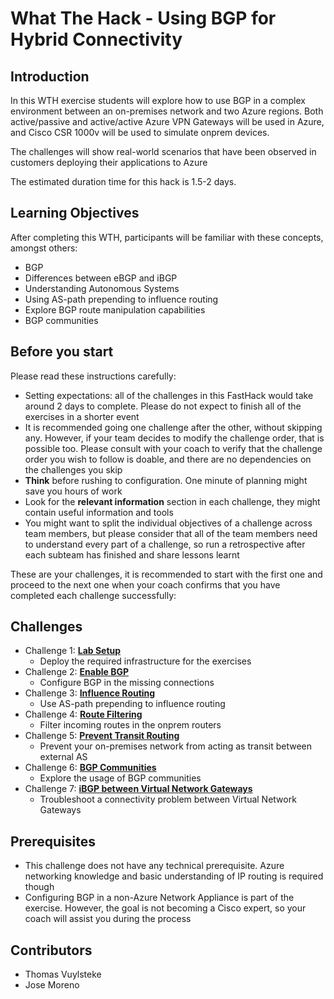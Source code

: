 # What The Hack - Using BGP for Hybrid Connectivity

## Introduction

In this WTH exercise students will explore how to use BGP in a complex environment between an on-premises network and two Azure regions. Both active/passive and active/active Azure VPN Gateways will be used in Azure, and Cisco CSR 1000v will be used to simulate onprem devices.

The challenges will show real-world scenarios that have been observed in customers deploying their applications to Azure

The estimated duration time for this hack is 1.5-2 days.

## Learning Objectives

After completing this WTH, participants will be familiar with these concepts, amongst others:

- BGP
- Differences between eBGP and iBGP
- Understanding Autonomous Systems
- Using AS-path prepending to influence routing
- Explore BGP route manipulation capabilities
- BGP communities

## Before you start

Please read these instructions carefully:

- Setting expectations: all of the challenges in this FastHack would take around 2 days to complete. Please do not expect to finish all of the exercises in a shorter event
- It is recommended going one challenge after the other, without skipping any. However, if your team decides to modify the challenge order, that is possible too. Please consult with your coach to verify that the challenge order you wish to follow is doable, and there are no dependencies on the challenges you skip
- **Think** before rushing to configuration. One minute of planning might save you hours of work
- Look for the **relevant information** section in each challenge, they might contain useful information and tools
- You might want to split the individual objectives of a challenge across team members, but please consider that all of the team members need to understand every part of a challenge, so run a retrospective after each subteam has finished and share lessons learnt

These are your challenges, it is recommended to start with the first one and proceed to the next one when your coach confirms that you have completed each challenge successfully:

## Challenges

- Challenge 1: **[Lab Setup](Student/01-lab_setup.md)**
   - Deploy the required infrastructure for the exercises
- Challenge 2: **[Enable BGP](Student/02-enable_bpg.md)**
    - Configure BGP in the missing connections
- Challenge 3: **[Influence Routing](Student/03-aspath_prepending.md)**
    - Use AS-path prepending to influence routing
- Challenge 4: **[Route Filtering](Student/04-filtering.md)**
    - Filter incoming routes in the onprem routers
- Challenge 5: **[Prevent Transit Routing](Student/05-transit.md)**
    - Prevent your on-premises network from acting as transit between external AS
- Challenge 6: **[BGP Communities](Student/06-communities.md)**
    - Explore the usage of BGP communities
- Challenge 7: **[iBGP between Virtual Network Gateways](Student/07-vng_ibgp.md)**
    - Troubleshoot a connectivity problem between Virtual Network Gateways

## Prerequisites

- This challenge does not have any technical prerequisite. Azure networking knowledge and basic understanding of IP routing is required though
- Configuring BGP in a non-Azure Network Appliance is part of the exercise. However, the goal is not becoming a Cisco expert, so your coach will assist you during the process

## Contributors

- Thomas Vuylsteke
- Jose Moreno
